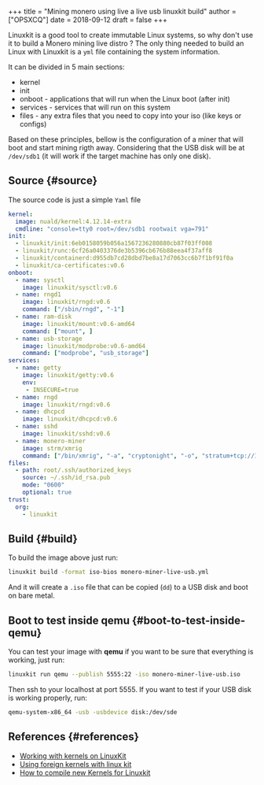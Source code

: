 +++
title = "Mining monero using live a live usb linuxkit build"
author = ["OPSXCQ"]
date = 2018-09-12
draft = false
+++

Linuxkit is a good tool to create immutable Linux systems, so why don't use it
to build a Monero mining live distro ? The only thing needed to build an Linux
with Linuxkit is a `yml` file containing the system information.

<!--more-->

It can be divided in 5 main sections:

-   kernel
-   init
-   onboot - applications that will run when the Linux boot (after init)
-   services - services that will run on this system
-   files - any extra files that you need to copy into your iso (like keys or configs)

Based on these principles, bellow is the configuration of a miner that will boot
and start mining rigth away. Considering that the USB disk will be at `/dev/sdb1`
(it will work if the target machine has only one disk).


## Source {#source}

The source code is just a simple `Yaml` file

```yaml
kernel:
  image: nuald/kernel:4.12.14-extra
  cmdline: "console=tty0 root=/dev/sdb1 rootwait vga=791"
init:
  - linuxkit/init:6eb0158059b056a1567236280880cb87f03ff008
  - linuxkit/runc:6cf26a0403376de3b5396cb676b88eea4f37aff8
  - linuxkit/containerd:d955db7cd28dbd7be8a17d7063cc6b7f1bf91f0a
  - linuxkit/ca-certificates:v0.6
onboot:
  - name: sysctl
    image: linuxkit/sysctl:v0.6
  - name: rngd1
    image: linuxkit/rngd:v0.6
    command: ["/sbin/rngd", "-1"]
  - name: ram-disk
    image: linuxkit/mount:v0.6-amd64
    command: ["mount", ]
  - name: usb-storage
    image: linuxkit/modprobe:v0.6-amd64
    command: ["modprobe", "usb_storage"]
services:
  - name: getty
    image: linuxkit/getty:v0.6
    env:
     - INSECURE=true
  - name: rngd
    image: linuxkit/rngd:v0.6
  - name: dhcpcd
    image: linuxkit/dhcpcd:v0.6
  - name: sshd
    image: linuxkit/sshd:v0.6
  - name: monero-miner
    image: strm/xmrig
    command: ["/bin/xmrig", "-a", "cryptonight", "-o", "stratum+tcp://104.140.201.42:5555", "-p", "Miner01-Kit", "-k", "--donate-level=1", "--cpu-priority", "0", "-u", "YOUR_ADDRESS_HERE"]
files:
  - path: root/.ssh/authorized_keys
    source: ~/.ssh/id_rsa.pub
    mode: "0600"
    optional: true
trust:
  org:
    - linuxkit
```


## Build {#build}

To build the image above just run:

```bash
linuxkit build -format iso-bios monero-miner-live-usb.yml
```

And it will create a `.iso` file that can be copied (`dd`) to a USB disk and boot on
bare metal.


## Boot to test inside qemu {#boot-to-test-inside-qemu}

You can test your image with **qemu** if you want to be sure that everything is
working, just run:

```bash
linuxkit run qemu --publish 5555:22 -iso monero-miner-live-usb.iso
```

Then ssh to your localhost at port 5555. If you want to test if your USB disk is
working properly, run:

```bash
qemu-system-x86_64 -usb -usbdevice disk:/dev/sde
```


## References {#references}

-   [Working with kernels on LinuxKit](https://github.com/linuxkit/linuxkit/blob/master/docs/kernels.md)
-   [Using foreign kernels with linux kit](https://github.com/linuxkit/linuxkit/tree/master/contrib/foreign-kernels)
-   [How to compile new Kernels for Linuxkit](https://collabnix.com/building-your-own-customised-kernel-with-linuxkit/)

